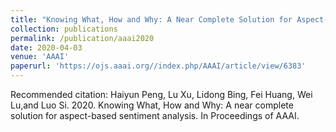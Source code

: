 ```yaml
---
title: "Knowing What, How and Why: A Near Complete Solution for Aspect-based Sentiment Analysis"
collection: publications
permalink: /publication/aaai2020
date: 2020-04-03
venue: 'AAAI'
paperurl: 'https://ojs.aaai.org//index.php/AAAI/article/view/6383'
---
```

Recommended citation: Haiyun Peng, Lu Xu, Lidong Bing, Fei Huang, Wei Lu,and  Luo  Si.  2020.   Knowing  What,  How  and  Why: A near complete solution for aspect-based sentiment analysis. In Proceedings of AAAI.

